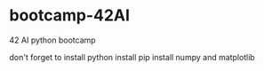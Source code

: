 # bootcamp-42AI
42 AI python bootcamp

don't forget to install python
install pip
install numpy and matplotlib
